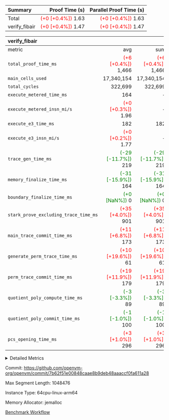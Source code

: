 | Summary | Proof Time (s) | Parallel Proof Time (s) |
|:---|---:|---:|
| Total | <span style='color: red'>(+0 [+0.4%])</span> 1.63 | <span style='color: red'>(+0 [+0.4%])</span> 1.63 |
| verify_fibair | <span style='color: red'>(+0 [+0.4%])</span> 1.47 | <span style='color: red'>(+0 [+0.4%])</span> 1.47 |


| verify_fibair |||||
|:---|---:|---:|---:|---:|
|metric|avg|sum|max|min|
| `total_proof_time_ms ` | <span style='color: red'>(+6 [+0.4%])</span> 1,466 | <span style='color: red'>(+6 [+0.4%])</span> 1,466 | <span style='color: red'>(+6 [+0.4%])</span> 1,466 | <span style='color: red'>(+6 [+0.4%])</span> 1,466 |
| `main_cells_used     ` |  17,340,154 |  17,340,154 |  17,340,154 |  17,340,154 |
| `total_cycles        ` |  322,699 |  322,699 |  322,699 |  322,699 |
| `execute_metered_time_ms` |  164 | -          | -          | -          |
| `execute_metered_insn_mi/s` | <span style='color: red'>(+0 [+0.3%])</span> 1.96 | -          | -          | -          |
| `execute_e3_time_ms  ` |  182 |  182 |  182 |  182 |
| `execute_e3_insn_mi/s` | <span style='color: red'>(+0 [+0.2%])</span> 1.77 | -          | <span style='color: red'>(+0 [+0.2%])</span> 1.77 | <span style='color: red'>(+0 [+0.2%])</span> 1.77 |
| `trace_gen_time_ms   ` | <span style='color: green'>(-29 [-11.7%])</span> 219 | <span style='color: green'>(-29 [-11.7%])</span> 219 | <span style='color: green'>(-29 [-11.7%])</span> 219 | <span style='color: green'>(-29 [-11.7%])</span> 219 |
| `memory_finalize_time_ms` | <span style='color: green'>(-31 [-15.9%])</span> 164 | <span style='color: green'>(-31 [-15.9%])</span> 164 | <span style='color: green'>(-31 [-15.9%])</span> 164 | <span style='color: green'>(-31 [-15.9%])</span> 164 |
| `boundary_finalize_time_ms` | <span style='color: green'>(+0 [NaN%])</span> 0 | <span style='color: green'>(+0 [NaN%])</span> 0 | <span style='color: green'>(+0 [NaN%])</span> 0 | <span style='color: green'>(+0 [NaN%])</span> 0 |
| `stark_prove_excluding_trace_time_ms` | <span style='color: red'>(+35 [+4.0%])</span> 901 | <span style='color: red'>(+35 [+4.0%])</span> 901 | <span style='color: red'>(+35 [+4.0%])</span> 901 | <span style='color: red'>(+35 [+4.0%])</span> 901 |
| `main_trace_commit_time_ms` | <span style='color: red'>(+11 [+6.8%])</span> 173 | <span style='color: red'>(+11 [+6.8%])</span> 173 | <span style='color: red'>(+11 [+6.8%])</span> 173 | <span style='color: red'>(+11 [+6.8%])</span> 173 |
| `generate_perm_trace_time_ms` | <span style='color: red'>(+10 [+19.6%])</span> 61 | <span style='color: red'>(+10 [+19.6%])</span> 61 | <span style='color: red'>(+10 [+19.6%])</span> 61 | <span style='color: red'>(+10 [+19.6%])</span> 61 |
| `perm_trace_commit_time_ms` | <span style='color: red'>(+19 [+11.9%])</span> 179 | <span style='color: red'>(+19 [+11.9%])</span> 179 | <span style='color: red'>(+19 [+11.9%])</span> 179 | <span style='color: red'>(+19 [+11.9%])</span> 179 |
| `quotient_poly_compute_time_ms` | <span style='color: green'>(-3 [-3.3%])</span> 89 | <span style='color: green'>(-3 [-3.3%])</span> 89 | <span style='color: green'>(-3 [-3.3%])</span> 89 | <span style='color: green'>(-3 [-3.3%])</span> 89 |
| `quotient_poly_commit_time_ms` | <span style='color: green'>(-1 [-1.0%])</span> 100 | <span style='color: green'>(-1 [-1.0%])</span> 100 | <span style='color: green'>(-1 [-1.0%])</span> 100 | <span style='color: green'>(-1 [-1.0%])</span> 100 |
| `pcs_opening_time_ms ` | <span style='color: red'>(+3 [+1.0%])</span> 296 | <span style='color: red'>(+3 [+1.0%])</span> 296 | <span style='color: red'>(+3 [+1.0%])</span> 296 | <span style='color: red'>(+3 [+1.0%])</span> 296 |



<details>
<summary>Detailed Metrics</summary>

|  | verify_program_compile_ms | total_cells | stark_prove_excluding_trace_time_ms | quotient_poly_compute_time_ms | quotient_poly_commit_time_ms | perm_trace_commit_time_ms | pcs_opening_time_ms | main_trace_commit_time_ms |
| --- | --- | --- | --- | --- | --- | --- | --- |
|  | 7 | 65,536 | 38 | 1 | 6 | 0 | 22 | 7 | 

| air_name | rows | quotient_deg | main_cols | interactions | constraints | cells |
| --- | --- | --- | --- | --- | --- | --- |
| AccessAdapterAir<2> |  | 2 |  | 5 | 12 |  | 
| AccessAdapterAir<4> |  | 2 |  | 5 | 12 |  | 
| AccessAdapterAir<8> |  | 2 |  | 5 | 12 |  | 
| FibonacciAir | 32,768 | 1 | 2 |  | 5 | 65,536 | 
| FriReducedOpeningAir |  | 2 |  | 39 | 71 |  | 
| JalRangeCheckAir |  | 2 |  | 9 | 14 |  | 
| NativePoseidon2Air<BabyBearParameters>, 1> |  | 2 |  | 136 | 572 |  | 
| PhantomAir |  | 2 |  | 3 | 5 |  | 
| ProgramAir |  | 1 |  | 1 | 4 |  | 
| VariableRangeCheckerAir |  | 1 |  | 1 | 4 |  | 
| VmAirWrapper<AluNativeAdapterAir, FieldArithmeticCoreAir> |  | 2 |  | 15 | 27 |  | 
| VmAirWrapper<BranchNativeAdapterAir, BranchEqualCoreAir<1> |  | 2 |  | 11 | 25 |  | 
| VmAirWrapper<NativeAdapterAir<2, 0>, PublicValuesCoreAir> |  | 2 |  | 11 | 29 |  | 
| VmAirWrapper<NativeLoadStoreAdapterAir<1>, NativeLoadStoreCoreAir<1> |  | 2 |  | 15 | 20 |  | 
| VmAirWrapper<NativeLoadStoreAdapterAir<4>, NativeLoadStoreCoreAir<4> |  | 2 |  | 15 | 20 |  | 
| VmAirWrapper<NativeVectorizedAdapterAir<4>, FieldExtensionCoreAir> |  | 2 |  | 15 | 27 |  | 
| VmConnectorAir |  | 2 |  | 5 | 11 |  | 
| VolatileBoundaryAir |  | 2 |  | 7 | 19 |  | 

| group | trace_gen_time_ms | total_proof_time_ms | total_cycles | total_cells | stark_prove_excluding_trace_time_ms | quotient_poly_compute_time_ms | quotient_poly_commit_time_ms | perm_trace_commit_time_ms | pcs_opening_time_ms | memory_finalize_time_ms | main_trace_commit_time_ms | main_cells_used | insns | generate_perm_trace_time_ms | fri.log_blowup | execute_metered_time_ms | execute_metered_insn_mi/s | execute_e3_time_ms | execute_e3_insn_mi/s | boundary_finalize_time_ms |
| --- | --- | --- | --- | --- | --- | --- | --- | --- | --- | --- | --- | --- | --- | --- | --- | --- | --- | --- | --- | --- |
| verify_fibair | 219 | 1,466 | 322,699 | 62,474,410 | 901 | 89 | 100 | 179 | 296 | 164 | 173 | 17,340,154 | 322,700 | 61 | 1 | 164 | 1.96 | 182 | 1.77 | 0 | 

| group | air_name | rows | prep_cols | perm_cols | main_cols | cells |
| --- | --- | --- | --- | --- | --- | --- |
| verify_fibair | AccessAdapterAir<2> | 131,072 |  | 16 | 11 | 3,538,944 | 
| verify_fibair | AccessAdapterAir<4> | 65,536 |  | 16 | 13 | 1,900,544 | 
| verify_fibair | AccessAdapterAir<8> | 128 |  | 16 | 17 | 4,224 | 
| verify_fibair | FriReducedOpeningAir | 2,048 |  | 84 | 27 | 227,328 | 
| verify_fibair | JalRangeCheckAir | 32,768 |  | 28 | 12 | 1,310,720 | 
| verify_fibair | NativePoseidon2Air<BabyBearParameters>, 1> | 32,768 |  | 312 | 398 | 23,265,280 | 
| verify_fibair | PhantomAir | 16,384 |  | 12 | 6 | 294,912 | 
| verify_fibair | ProgramAir | 8,192 |  | 8 | 10 | 147,456 | 
| verify_fibair | VariableRangeCheckerAir | 262,144 | 2 | 8 | 1 | 2,359,296 | 
| verify_fibair | VmAirWrapper<AluNativeAdapterAir, FieldArithmeticCoreAir> | 262,144 |  | 36 | 29 | 17,039,360 | 
| verify_fibair | VmAirWrapper<BranchNativeAdapterAir, BranchEqualCoreAir<1> | 32,768 |  | 28 | 23 | 1,671,168 | 
| verify_fibair | VmAirWrapper<NativeLoadStoreAdapterAir<1>, NativeLoadStoreCoreAir<1> | 65,536 |  | 40 | 21 | 3,997,696 | 
| verify_fibair | VmAirWrapper<NativeLoadStoreAdapterAir<4>, NativeLoadStoreCoreAir<4> | 32,768 |  | 40 | 27 | 2,195,456 | 
| verify_fibair | VmAirWrapper<NativeVectorizedAdapterAir<4>, FieldExtensionCoreAir> | 32,768 |  | 36 | 38 | 2,424,832 | 
| verify_fibair | VmConnectorAir | 2 | 1 | 16 | 5 | 42 | 
| verify_fibair | VolatileBoundaryAir | 65,536 |  | 20 | 12 | 2,097,152 | 

| group | trace_height_constraint | weighted_sum | threshold |
| --- | --- | --- | --- |
| verify_fibair | 0 | 1,085,444 | 2,013,265,921 | 
| verify_fibair | 1 | 5,411,200 | 2,013,265,921 | 
| verify_fibair | 2 | 542,722 | 2,013,265,921 | 
| verify_fibair | 3 | 5,476,612 | 2,013,265,921 | 
| verify_fibair | 4 | 65,536 | 2,013,265,921 | 
| verify_fibair | 5 | 12,851,850 | 2,013,265,921 | 

| trace_height_constraint | threshold |
| --- | --- |
| 0 | 2,013,265,921 | 

</details>


Commit: https://github.com/openvm-org/openvm/commit/7b62f51e00848caae8b9deb48aaaccf0fa611a28

Max Segment Length: 1048476

Instance Type: 64cpu-linux-arm64

Memory Allocator: jemalloc

[Benchmark Workflow](https://github.com/openvm-org/openvm/actions/runs/15879641866)
